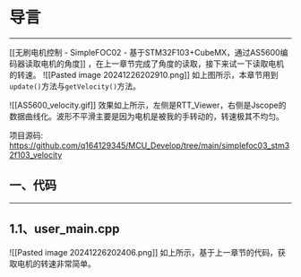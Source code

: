 # 导言
---
[[无刷电机控制 - SimpleFOC02 - 基于STM32F103+CubeMX，通过AS5600编码器读取电机的角度]] ，在上一章节完成了角度的读取，接下来试一下读取电机的转速。
![[Pasted image 20241226202910.png]]
如上图所示，本章节用到`update()`方法与`getVelocity()`方法。

![[AS5600_velocity.gif]]
效果如上所示，左侧是RTT_Viewer，右侧是Jscope的数据曲线化。波形不平滑主要是因为电机是被我的手转动的，转速极其不均匀。

项目源码: https://github.com/q164129345/MCU_Develop/tree/main/simplefoc03_stm32f103_velocity
## 一、代码
---
## 1.1、user_main.cpp
![[Pasted image 20241226202406.png]]
如上所示，基于上一章节的代码，获取电机的转速非常简单。

